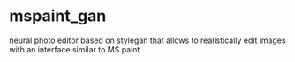 # mspaint_gan
neural photo editor based on stylegan that allows to realistically edit images with an interface similar to MS paint
